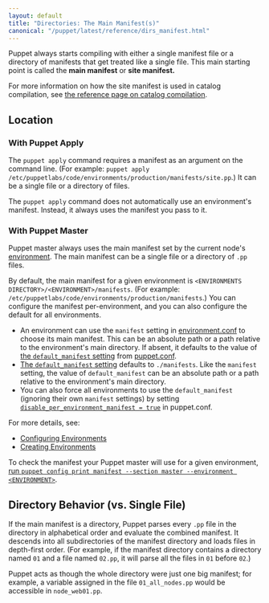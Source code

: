 ```yaml
---
layout: default
title: "Directories: The Main Manifest(s)"
canonical: "/puppet/latest/reference/dirs_manifest.html"
---
```


[environment]: ./environments.html
[catalog_compilation]: ./subsystem_catalog_compilation.html
[confdir]: ./dirs_confdir.html
[manifest_setting]: /puppet/4.3/reference/configuration.html#manifest
[print_settings]: ./config_print.html
[enc]: /guides/external_nodes.html
[default_manifest]: /puppet/4.3/reference/configuration.html#defaultmanifest
[disable_per_environment_manifest]: /puppet/4.3/reference/configuration.html#disableperenvironmentmanifest
[environment.conf]: ./config_file_environment.html
[puppet.conf]: ./config_file_main.html
[configuring environments]: ./environments_configuring.html
[creating environments]: ./environments_creating.html

Puppet always starts compiling with either a single manifest file or a directory of manifests that get treated like a single file. This main starting point is called the **main manifest** or **site manifest.**

For more information on how the site manifest is used in catalog compilation, see [the reference page on catalog compilation][catalog_compilation].

## Location

### With Puppet Apply

The `puppet apply` command requires a manifest as an argument on the command line. (For example: `puppet apply /etc/puppetlabs/code/environments/production/manifests/site.pp`.) It can be a single file or a directory of files.

The `puppet apply` command does not automatically use an environment's manifest. Instead, it always uses the manifest you pass to it.

### With Puppet Master

Puppet master always uses the main manifest set by the current node's [environment][]. The main manifest can be a single file or a directory of `.pp` files.

By default, the main manifest for a given environment is `<ENVIRONMENTS DIRECTORY>/<ENVIRONMENT>/manifests`. (For example: `/etc/puppetlabs/code/environments/production/manifests`.) You can configure the manifest per-environment, and you can also configure the default for all environments.

* An environment can use the `manifest` setting in [environment.conf][] to choose its main manifest. This can be an absolute path or a path relative to the environment's main directory. If absent, it defaults to the value of [the `default_manifest` setting][default_manifest] from [puppet.conf][].
* [The `default_manifest` setting][default_manifest] defaults to `./manifests`. Like the `manifest` setting, the value of `default_manifest` can be an absolute path or a path relative to the environment's main directory.
* You can also force all environments to use the `default_manifest` (ignoring their own `manifest` settings) by setting [`disable_per_environment_manifest = true`][disable_per_environment_manifest] in puppet.conf.

For more details, see:

* [Configuring Environments][]
* [Creating Environments][]

To check the manifest your Puppet master will use for a given environment, [run `puppet config print manifest --section master --environment <ENVIRONMENT>`][print_settings].

## Directory Behavior (vs. Single File)

If the main manifest is a directory, Puppet parses every `.pp` file in the directory in alphabetical order and evaluate the combined manifest. It descends into all subdirectories of the manifest directory and loads files in depth-first order. (For example, if the manifest directory contains a directory named `01` and a file named `02.pp`, it will parse all the files in `01` before `02`.)

Puppet acts as though the whole directory were just one big manifest; for example, a variable assigned in the file `01_all_nodes.pp` would be accessible in `node_web01.pp`.
